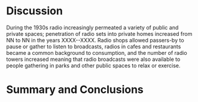 # Discussion

During the 1930s radio increasingly permeated a variety of public and private spaces; penetration of radio sets into private homes increased from NN to NN in the years XXXX--XXXX. Radio shops allowed passers-by to pause or gather to listen to broadcasts,  radios in cafes and restaurants became a common background to consumption, and the number of radio towers increased meaning that radio broadcasts were also available to people gathering in parks and other public spaces to relax or exercise.

# Summary and Conclusions
